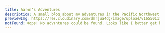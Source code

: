 ```yaml
---
title: Aaron's Adventures
description: A small blog about my adventures in the Pacific Northwest.
previewImg: https://res.cloudinary.com/dmrjua4dg/image/upload/v1655011722/Adventure%20Blog/dirty-harrys-peak/mountain-1.jpg
notFound: Oops! No adventures could be found. Looks like I better get back on the trial!
---
```

